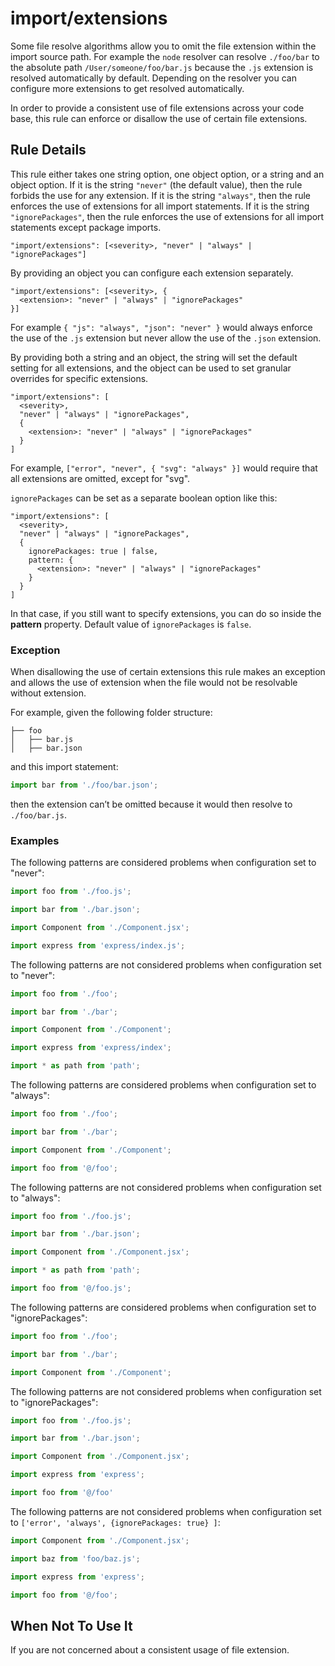 # import/extensions

<!-- end auto-generated rule header -->

Some file resolve algorithms allow you to omit the file extension within the import source path. For example the `node` resolver can resolve `./foo/bar` to the absolute path `/User/someone/foo/bar.js` because the `.js` extension is resolved automatically by default. Depending on the resolver you can configure more extensions to get resolved automatically.

In order to provide a consistent use of file extensions across your code base, this rule can enforce or disallow the use of certain file extensions.

## Rule Details

This rule either takes one string option, one object option, or a string and an object option. If it is the string `"never"` (the default value), then the rule forbids the use for any extension. If it is the string `"always"`, then the rule enforces the use of extensions for all import statements. If it is the string `"ignorePackages"`, then the rule enforces the use of extensions for all import statements except package imports.

```
"import/extensions": [<severity>, "never" | "always" | "ignorePackages"]
```

By providing an object you can configure each extension separately.

```
"import/extensions": [<severity>, {
  <extension>: "never" | "always" | "ignorePackages"
}]
```

 For example `{ "js": "always", "json": "never" }` would always enforce the use of the `.js` extension but never allow the use of the `.json` extension.

By providing both a string and an object, the string will set the default setting for all extensions, and the object can be used to set granular overrides for specific extensions.

```
"import/extensions": [
  <severity>,
  "never" | "always" | "ignorePackages",
  {
    <extension>: "never" | "always" | "ignorePackages"
  }
]
```

For example, `["error", "never", { "svg": "always" }]` would require that all extensions are omitted, except for "svg".

`ignorePackages` can be set as a separate boolean option like this:

```
"import/extensions": [
  <severity>,
  "never" | "always" | "ignorePackages",
  {
    ignorePackages: true | false,
    pattern: {
      <extension>: "never" | "always" | "ignorePackages"
    }
  }
]
```

In that case, if you still want to specify extensions, you can do so inside the **pattern** property.
Default value of `ignorePackages` is `false`.

### Exception

When disallowing the use of certain extensions this rule makes an exception and allows the use of extension when the file would not be resolvable without extension.

For example, given the following folder structure:

```
├── foo
│   ├── bar.js
│   ├── bar.json
```

and this import statement:

```js
import bar from './foo/bar.json';
```

then the extension can’t be omitted because it would then resolve to `./foo/bar.js`.

### Examples

The following patterns are considered problems when configuration set to "never":

```js
import foo from './foo.js';

import bar from './bar.json';

import Component from './Component.jsx';

import express from 'express/index.js';
```

The following patterns are not considered problems when configuration set to "never":

```js
import foo from './foo';

import bar from './bar';

import Component from './Component';

import express from 'express/index';

import * as path from 'path';
```

The following patterns are considered problems when configuration set to "always":

```js
import foo from './foo';

import bar from './bar';

import Component from './Component';

import foo from '@/foo';
```

The following patterns are not considered problems when configuration set to "always":

```js
import foo from './foo.js';

import bar from './bar.json';

import Component from './Component.jsx';

import * as path from 'path';

import foo from '@/foo.js';
```

The following patterns are considered problems when configuration set to "ignorePackages":

```js
import foo from './foo';

import bar from './bar';

import Component from './Component';

```

The following patterns are not considered problems when configuration set to "ignorePackages":

```js
import foo from './foo.js';

import bar from './bar.json';

import Component from './Component.jsx';

import express from 'express';

import foo from '@/foo'
```

The following patterns are not considered problems when configuration set to `['error', 'always', {ignorePackages: true} ]`:

```js
import Component from './Component.jsx';

import baz from 'foo/baz.js';

import express from 'express';

import foo from '@/foo';
```

## When Not To Use It

If you are not concerned about a consistent usage of file extension.
